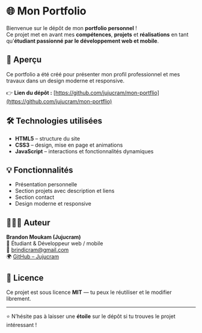 # 🌐 Mon Portfolio

Bienvenue sur le dépôt de mon **portfolio personnel** !  
Ce projet met en avant mes **compétences**, **projets** et **réalisations** en tant qu’**étudiant passionné par le développement web et mobile**.

## 🚀 Aperçu

Ce portfolio a été créé pour présenter mon profil professionnel et mes travaux dans un design moderne et responsive.

👉 **Lien du dépôt :** [https://github.com/jujucram/mon-portflio](https://github.com/jujucram/mon-portflio)

## 🛠️ Technologies utilisées

- **HTML5** – structure du site  
- **CSS3** – design, mise en page et animations  
- **JavaScript** – interactions et fonctionnalités dynamiques  

## 💡 Fonctionnalités

- Présentation personnelle  
- Section projets avec description et liens  
- Section contact  
- Design moderne et responsive  



## 👨🏽‍💻 Auteur

**Brandon Moukam (Jujucram)**  
💼 Étudiant & Développeur web / mobile  
📧 [brindicram@gmail.com](mailto:brindicram@gmail.com)  
🌍 [GitHub – Jujucram](https://github.com/jujucram)

## 📝 Licence

Ce projet est sous licence **MIT** — tu peux le réutiliser et le modifier librement.

---

⭐ N’hésite pas à laisser une **étoile** sur le dépôt si tu trouves le projet intéressant !
